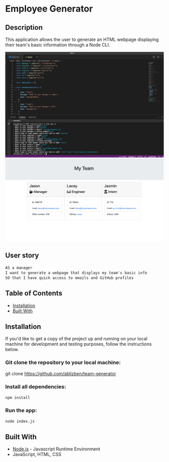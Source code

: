 # Employee Generator

## Description

This application allows the user to generate an HTML webpage displaying their team's basic information through a Node CLI.

![](questions.png)
![](htmlfile.png)

## User story

``` 
AS a manager
I want to generate a webpage that displays my team's basic info
SO that I have quick access to emails and GitHub profiles

```

## Table of Contents
            
* [Installation](#Installation)
* [Built With](#Usage) 


## Installation

If you'd like to get a copy of the project up and running on your local machine for development and testing purposes, follow the instructions below.

### Git clone the repository to your local machine:

 git clone https://github.com/ablizben/team-generator


### Install all dependencies:

    npm install

### Run the app:

    node index.js

## Built With

- [Node.js](https://nodejs.org/en/) - Javascript Runtime Environment
- JavaScript, HTML, CSS

